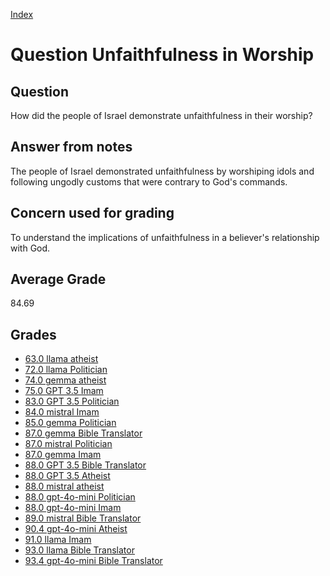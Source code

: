 
[Index](../../index.md)
# Question Unfaithfulness in Worship
## Question
How did the people of Israel demonstrate unfaithfulness in their worship?

## Answer from notes
The people of Israel demonstrated unfaithfulness by worshiping idols and following ungodly customs that were contrary to God's commands.

## Concern used for grading
To understand the implications of unfaithfulness in a believer's relationship with God.

## Average Grade
84.69

## Grades
 * [63.0 llama atheist](../answers/llama_atheist/Unfaithfulness_in_Worship.md)
 * [72.0 llama Politician](../answers/llama_Politician/Unfaithfulness_in_Worship.md)
 * [74.0 gemma atheist](../answers/gemma_atheist/Unfaithfulness_in_Worship.md)
 * [75.0 GPT 3.5 Imam](../answers/GPT_3.5_Imam/Unfaithfulness_in_Worship.md)
 * [83.0 GPT 3.5 Politician](../answers/GPT_3.5_Politician/Unfaithfulness_in_Worship.md)
 * [84.0 mistral Imam](../answers/mistral_Imam/Unfaithfulness_in_Worship.md)
 * [85.0 gemma Politician](../answers/gemma_Politician/Unfaithfulness_in_Worship.md)
 * [87.0 gemma Bible Translator](../answers/gemma_Bible_Translator/Unfaithfulness_in_Worship.md)
 * [87.0 mistral Politician](../answers/mistral_Politician/Unfaithfulness_in_Worship.md)
 * [87.0 gemma Imam](../answers/gemma_Imam/Unfaithfulness_in_Worship.md)
 * [88.0 GPT 3.5 Bible Translator](../answers/GPT_3.5_Bible_Translator/Unfaithfulness_in_Worship.md)
 * [88.0 GPT 3.5 Atheist](../answers/GPT_3.5_Atheist/Unfaithfulness_in_Worship.md)
 * [88.0 mistral atheist](../answers/mistral_atheist/Unfaithfulness_in_Worship.md)
 * [88.0 gpt-4o-mini Politician](../answers/gpt-4o-mini_Politician/Unfaithfulness_in_Worship.md)
 * [88.0 gpt-4o-mini Imam](../answers/gpt-4o-mini_Imam/Unfaithfulness_in_Worship.md)
 * [89.0 mistral Bible Translator](../answers/mistral_Bible_Translator/Unfaithfulness_in_Worship.md)
 * [90.4 gpt-4o-mini Atheist](../answers/gpt-4o-mini_Atheist/Unfaithfulness_in_Worship.md)
 * [91.0 llama Imam](../answers/llama_Imam/Unfaithfulness_in_Worship.md)
 * [93.0 llama Bible Translator](../answers/llama_Bible_Translator/Unfaithfulness_in_Worship.md)
 * [93.4 gpt-4o-mini Bible Translator](../answers/gpt-4o-mini_Bible_Translator/Unfaithfulness_in_Worship.md)
